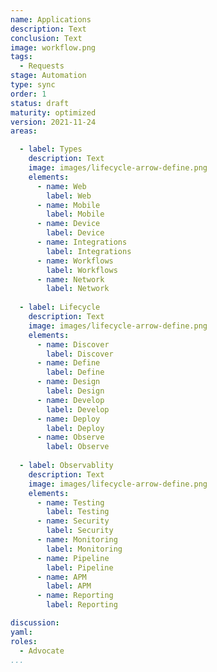 ```yaml
---
name: Applications
description: Text
conclusion: Text
image: workflow.png
tags:
  - Requests
stage: Automation
type: sync
order: 1
status: draft
maturity: optimized
version: 2021-11-24
areas:  

  - label: Types
    description: Text
    image: images/lifecycle-arrow-define.png
    elements:
      - name: Web
        label: Web
      - name: Mobile
        label: Mobile 
      - name: Device
        label: Device    
      - name: Integrations
        label: Integrations
      - name: Workflows
        label: Workflows 
      - name: Network
        label: Network 
        
  - label: Lifecycle
    description: Text
    image: images/lifecycle-arrow-define.png
    elements:
      - name: Discover
        label: Discover
      - name: Define
        label: Define 
      - name: Design
        label: Design    
      - name: Develop
        label: Develop
      - name: Deploy
        label: Deploy 
      - name: Observe
        label: Observe     
        
  - label: Observablity
    description: Text
    image: images/lifecycle-arrow-define.png
    elements:
      - name: Testing
        label: Testing
      - name: Security
        label: Security 
      - name: Monitoring
        label: Monitoring    
      - name: Pipeline
        label: Pipeline
      - name: APM
        label: APM 
      - name: Reporting
        label: Reporting          

discussion: 
yaml: 
roles:
  - Advocate
...
```

